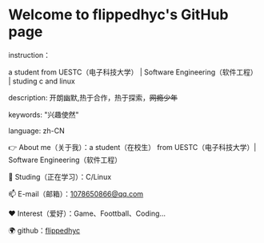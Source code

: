 # Welcome to flippedhyc's GitHub page
  
instruction：

a student from UESTC（电子科技大学） |  Software Engineering（软件工程） |  studing c and linux

description:  开朗幽默,热于合作，热于探索，~~网瘾少年~~

keywords: "兴趣使然"

language: zh-CN


👉 About me（关于我）：a student（在校生） from UESTC（电子科技大学）| Software Engineering（软件工程）

🌱 Studing（正在学习）：C/Linux

📫 E-mail（邮箱）：1078650866@qq.com

❤️ Interest（爱好）：Game、Foottball、Coding...

🌍 github：[flippedhyc](https://github.com/flippedhyc)
